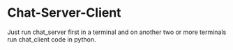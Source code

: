 # Chat-Server-Client
Just run chat_server first in a terminal and on another two or more terminals run chat_client code in python.
